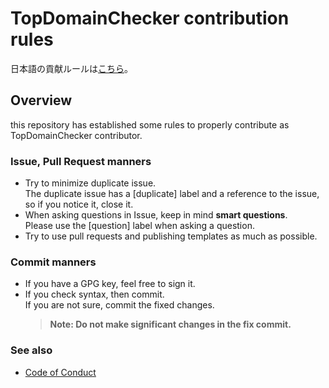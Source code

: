 # TopDomainChecker contribution rules

日本語の貢献ルールは[こちら](CONTRIBUTING-ja.md)。

## Overview

this repository has established some rules to properly contribute as TopDomainChecker contributor.

### Issue, Pull Request manners

- Try to minimize duplicate issue.  
  The duplicate issue has a \[duplicate\] label and a reference to the issue, so if you notice it, close it.
- When asking questions in Issue, keep in mind **smart questions**.  
  Please use the \[question\] label when asking a question.
- Try to use pull requests and publishing templates as much as possible.

### Commit manners

- If you have a GPG key, feel free to sign it.
- If you check syntax, then commit.  
  If you are not sure, commit the fixed changes.
  > **Note: Do not make significant changes in the fix commit.**

### See also

- [Code of Conduct](CODE_OF_CONDUCT.md)
